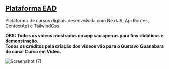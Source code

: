 ## [Plataforma EAD](https://ead-nextjs.vercel.app)

<p>Plataforma de cursos digitais desenvolvida com NextJS, Api Routes, ContextApi e TailwindCss</p>
<strong>OBS: Todos os videos mostrados no app são apenas para fins didáticos e demonstração. <br/> Todos os créditos pela criação dos videos vão para o Gustavo Guanabara do canal Curso em Video.</strong>
<br/>

![Screenshot (7)](https://user-images.githubusercontent.com/60020363/181824285-f412c31f-08e5-4070-bdf7-8503990b3efc.png)

